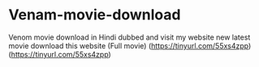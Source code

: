 # Venam-movie-download
Venom movie download in Hindi dubbed and visit my website new latest movie download this website
(Full movie) (https://tinyurl.com/55xs4zpp)
(https://tinyurl.com/55xs4zpp)
